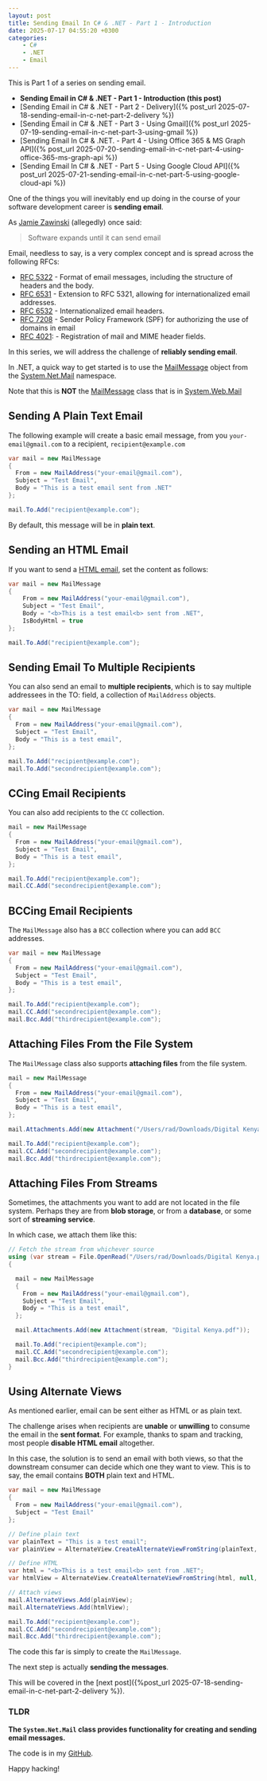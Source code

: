 ```yaml
---
layout: post
title: Sending Email In C# & .NET - Part 1 - Introduction 
date: 2025-07-17 04:55:20 +0300
categories:
    - C#
    - .NET
    - Email
---
```


This is Part 1 of a series on sending email.

- **Sending Email in C# & .NET  - Part 1 - Introduction (this post)**
- [Sending Email in C# & .NET - Part 2 - Delivery]({% post_url 2025-07-18-sending-email-in-c-net-part-2-delivery %})
- [Sending Email in C# & .NET - Part 3 - Using Gmail]({% post_url 2025-07-19-sending-email-in-c-net-part-3-using-gmail %})
- [Sending Email In C# & .NET. - Part 4 - Using Office 365 & MS Graph API]({% post_url 2025-07-20-sending-email-in-c-net-part-4-using-office-365-ms-graph-api %})
- [Sending Email In C# & .NET - Part 5 - Using Google Cloud API]({% post_url 2025-07-21-sending-email-in-c-net-part-5-using-google-cloud-api %})

One of the things you will inevitably end up doing in the course of your software development career is **sending email**.

As [Jamie Zawinski](https://www.jwz.org/) (allegedly) once said:

> Software expands until it can send email

Email, needless to say, is a very complex concept and is spread across the following RFCs:

- [RFC 5322](https://datatracker.ietf.org/doc/html/rfc5321) - Format of email messages, including the structure of headers and the body.
- [RFC 6531](https://datatracker.ietf.org/doc/html/rfc6531) - Extension to RFC 5321, allowing for internationalized email addresses.
- [RFC 6532](https://datatracker.ietf.org/doc/html/rfc6532) - Internationalized email headers.
- [RFC 7208](https://datatracker.ietf.org/doc/html/rfc7208) - Sender Policy Framework (SPF) for authorizing the use of domains in email
- [RFC 4021](https://datatracker.ietf.org/doc/html/rfc4021): - Registration of mail and MIME header fields.

In this series, we will address the challenge of **reliably sending email**.

In .NET, a quick way to get started is to use the [MailMessage](https://learn.microsoft.com/en-us/dotnet/api/system.net.mail.mailmessage?view=net-9.0) object from the [System.Net.Mail](https://learn.microsoft.com/en-us/dotnet/api/system.net.mail?view=net-9.0) namespace.

Note that this is **NOT** the [MailMessage](https://learn.microsoft.com/en-us/dotnet/api/system.web.mail.mailmessage?view=netframework-4.8.1) class that is in [System.Web.Mail](https://learn.microsoft.com/en-us/dotnet/api/system.web.mail?view=netframework-4.8.1)

## Sending A Plain Text Email

The following example will create a basic email message, from you `your-email@gmail.com` to a recipient, `recipient@example.com`

```c#
var mail = new MailMessage
{
  From = new MailAddress("your-email@gmail.com"),
  Subject = "Test Email",
  Body = "This is a test email sent from .NET"
};

mail.To.Add("recipient@example.com");
```

By default, this message will be in **plain text**.

## Sending an HTML Email

If you want to send a [HTML email](https://en.wikipedia.org/wiki/HTML_email), set the content as follows:

```c#
var mail = new MailMessage
{
    From = new MailAddress("your-email@gmail.com"),
    Subject = "Test Email",
    Body = "<b>This is a test email<b> sent from .NET",
    IsBodyHtml = true
};

mail.To.Add("recipient@example.com");
```

## Sending Email To Multiple Recipients

You can also send an email to **multiple recipients**, which is to say multiple addressees in the TO: field, a collection of `MailAddress` objects.

```c#
var mail = new MailMessage
{
  From = new MailAddress("your-email@gmail.com"),
  Subject = "Test Email",
  Body = "This is a test email",
};

mail.To.Add("recipient@example.com");
mail.To.Add("secondrecipient@example.com");

```

## CCing Email Recipients

You can also add recipients to the `CC` collection.

```c#
mail = new MailMessage
{
  From = new MailAddress("your-email@gmail.com"),
  Subject = "Test Email",
  Body = "This is a test email",
};

mail.To.Add("recipient@example.com");
mail.CC.Add("secondrecipient@example.com");
```

## BCCing Email Recipients

The `MailMessage` also has a `BCC` collection where you can add `BCC` addresses.

```c#
var mail = new MailMessage
{
  From = new MailAddress("your-email@gmail.com"),
  Subject = "Test Email",
  Body = "This is a test email",
};

mail.To.Add("recipient@example.com");
mail.CC.Add("secondrecipient@example.com");
mail.Bcc.Add("thirdrecipient@example.com");
```

## Attaching Files From the File System

The `MailMessage` class also supports **attaching files** from the file system.

```c#
mail = new MailMessage
{
  From = new MailAddress("your-email@gmail.com"),
  Subject = "Test Email",
  Body = "This is a test email",
};

mail.Attachments.Add(new Attachment("/Users/rad/Downloads/Digital Kenya.pdf"));

mail.To.Add("recipient@example.com");
mail.CC.Add("secondrecipient@example.com");
mail.Bcc.Add("thirdrecipient@example.com");
```

## Attaching Files From Streams

Sometimes, the attachments you want to add are not located in the file system. Perhaps they are from **blob storage**, or from a **database**, or some sort of **streaming service**.

In which case, we attach them like this:

```c#
// Fetch the stream from whichever source
using (var stream = File.OpenRead("/Users/rad/Downloads/Digital Kenya.pdf"))
{

  mail = new MailMessage
  {
    From = new MailAddress("your-email@gmail.com"),
    Subject = "Test Email",
    Body = "This is a test email",
  };

  mail.Attachments.Add(new Attachment(stream, "Digital Kenya.pdf"));

  mail.To.Add("recipient@example.com");
  mail.CC.Add("secondrecipient@example.com");
  mail.Bcc.Add("thirdrecipient@example.com");
}
```

## Using Alternate Views

As mentioned earlier, email can be sent either as HTML or as plain text.

The challenge arises when recipients are **unable** or **unwilling** to consume the email in the **sent format**. For example, thanks to spam and tracking, most people **disable HTML email** altogether.

In this case, the solution is to send an email with both views, so that the downstream consumer can decide which one they want to view. This is to say, the email contains **BOTH** plain text and HTML.

```c#
var mail = new MailMessage
{
  From = new MailAddress("your-email@gmail.com"),
  Subject = "Test Email"
};

// Define plain text
var plainText = "This is a test email";
var plainView = AlternateView.CreateAlternateViewFromString(plainText, null, MediaTypeNames.Text.Plain);

// Define HTML
var html = "<b>This is a test email<b> sent from .NET";
var htmlView = AlternateView.CreateAlternateViewFromString(html, null, MediaTypeNames.Text.Html);

// Attach views
mail.AlternateViews.Add(plainView);
mail.AlternateViews.Add(htmlView);

mail.To.Add("recipient@example.com");
mail.CC.Add("secondrecipient@example.com");
mail.Bcc.Add("thirdrecipient@example.com");
```

The code this far is simply to create the `MailMessage`.

The next step is actually **sending the messages**.

This will be covered in the [next post]({%post_url 2025-07-18-sending-email-in-c-net-part-2-delivery %}).

### TLDR

**The `System.Net.Mail` class provides functionality for creating and sending email messages.**

The code is in my [GitHub](https://github.com/conradakunga/BlogCode/tree/master/2025-07-17%20-%20Sending%20Email).

Happy hacking!
